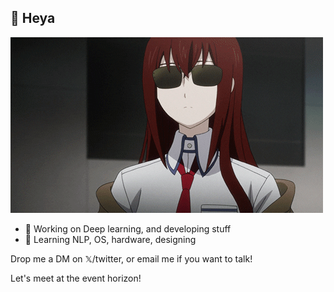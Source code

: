 ## 👋 Heya  

![skill issue](https://github.com/aeryskyB/aeryskyB/blob/main/karisu_glass.gif?raw=true')


- 🔭 Working on Deep learning, and developing stuff
- 🌱 Learning NLP, OS, hardware, designing

Drop me a DM on 𝕏/twitter, or email me if you want to talk!

Let's meet at the event horizon!